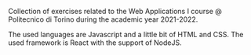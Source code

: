 Collection of exercises related to the Web Applications I course @ Politecnico di Torino during the academic year 2021-2022.

The used languages are Javascript and a little bit of HTML and CSS.
The used framework is React with the support of NodeJS.
